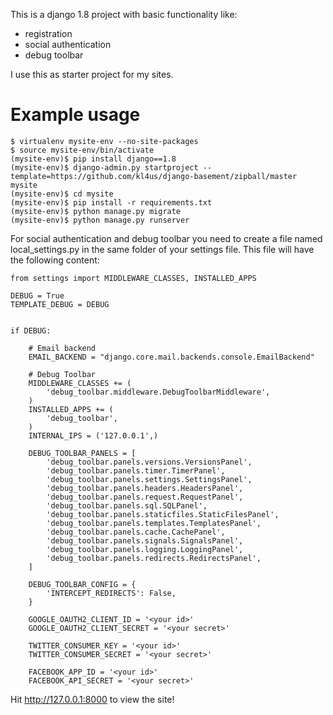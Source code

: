 This is a django 1.8 project with basic functionality like:

 * registration
 * social authentication
 * debug toolbar


I use this as starter project for my sites. 


Example usage
=============

    $ virtualenv mysite-env --no-site-packages
    $ source mysite-env/bin/activate
    (mysite-env)$ pip install django==1.8
    (mysite-env)$ django-admin.py startproject --template=https://github.com/kl4us/django-basement/zipball/master mysite
    (mysite-env)$ cd mysite
    (mysite-env)$ pip install -r requirements.txt
    (mysite-env)$ python manage.py migrate
    (mysite-env)$ python manage.py runserver

For social authentication and debug toolbar you need to create a file named local_settings.py in the same folder of your settings file. This file will have the following content:

	from settings import MIDDLEWARE_CLASSES, INSTALLED_APPS

	DEBUG = True
	TEMPLATE_DEBUG = DEBUG


	if DEBUG:

	    # Email backend
	    EMAIL_BACKEND = "django.core.mail.backends.console.EmailBackend"

	    # Debug Toolbar
	    MIDDLEWARE_CLASSES += (
	        'debug_toolbar.middleware.DebugToolbarMiddleware',
	    )    
	    INSTALLED_APPS += (
	        'debug_toolbar',
	    )
	    INTERNAL_IPS = ('127.0.0.1',)

	    DEBUG_TOOLBAR_PANELS = [
	        'debug_toolbar.panels.versions.VersionsPanel',
	        'debug_toolbar.panels.timer.TimerPanel',
	        'debug_toolbar.panels.settings.SettingsPanel',
	        'debug_toolbar.panels.headers.HeadersPanel',
	        'debug_toolbar.panels.request.RequestPanel',
	        'debug_toolbar.panels.sql.SQLPanel',
	        'debug_toolbar.panels.staticfiles.StaticFilesPanel',
	        'debug_toolbar.panels.templates.TemplatesPanel',
	        'debug_toolbar.panels.cache.CachePanel',
	        'debug_toolbar.panels.signals.SignalsPanel',
	        'debug_toolbar.panels.logging.LoggingPanel',
	        'debug_toolbar.panels.redirects.RedirectsPanel',
	    ]

	    DEBUG_TOOLBAR_CONFIG = {
	        'INTERCEPT_REDIRECTS': False,
	    }

	    GOOGLE_OAUTH2_CLIENT_ID = '<your id>'
	    GOOGLE_OAUTH2_CLIENT_SECRET = '<your secret>'

	    TWITTER_CONSUMER_KEY = '<your id>'
	    TWITTER_CONSUMER_SECRET = '<your secret>'
	    
	    FACEBOOK_APP_ID = '<your id>'
	    FACEBOOK_API_SECRET = '<your secret>'     

Hit http://127.0.0.1:8000 to view the site!